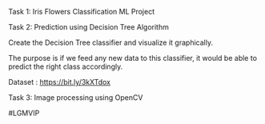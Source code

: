 Task 1: Iris Flowers Classification ML Project 


Task 2: Prediction using Decision Tree Algorithm

Create the Decision Tree classifier and visualize it graphically.

The purpose is if we feed any new data to this classifier, it would be able to predict the right class accordingly.

Dataset : https://bit.ly/3kXTdox


Task 3: Image processing using OpenCV


#LGMVIP
